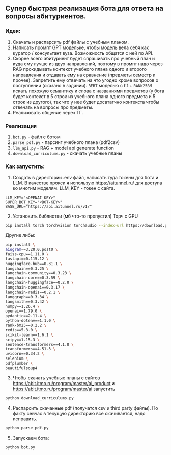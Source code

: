 ## Супер быстрая реализация бота для ответа на вопросы абитуриентов.

### Идея:

1. Скачать и распарсить pdf файлы с учебным планом.
2. Написать промпт GPT модельке, чтобы модель вела себя как куратор / консультант вуза. Возможность общатся с ней по API.
3. Скорее всего абитуриент будет спрашивать про учебный план и куда ему лучше  из двух направлений, поэтому в промпт надо через RAG прокидывать контекст учебного плана одного и второго направления и отдавать ему на сравнение (предметы семестр и прочее). Запретить ему отвечать на что угодно кроме вопросов о поступлении (сказано в задании). `BERT` моделью с hf + `RANK25BM` искать похожую семантику и слова с названиями предметов (у бота будет контекст в 5 строк из учебного плана одного предмета и 5 строк из другого), так что у нее будет досататчно контекста чтобы отвечать на вопросы про предметы.
4. Реализовать общение через ТГ.

### Реализация
1. `bot.py` - файл с ботом
2. `parse_pdf.py` - парсинг учебного плана (pdf2csv)
3. `llm_api.py` - RAG + model api generate function
4. `download_curriculums.py` - скачать учебные планы

### Как запустить:
1. Создать в директории .env файл, написать туда токены для бота и LLM. В качестве прокси я использую https://aitunnel.ru/ для доступа ко многим моделям. LLM_KEY - токен с сайта.
```
LLM_KEY="<OPENAI-KEY>"
SUPER_BOT_KEY="<BOT-KEY>"
BASE_URL="https://api.aitunnel.ru/v1/"
```
2. Установить библиотки (мб что-то пропустил)
Торч с GPU
```bash
pip install torch torchvision torchaudio --index-url https://download.pytorch.org/whl/cu118
```
Другие либы:
```bash
pip install \ 
aiogram==3.20.0.post0 \
faiss-cpu==1.11.0 \
fastapi==0.115.12 \
huggingface-hub==0.31.1 \
langchain==0.3.25 \
langchain-community==0.3.23 \
langchain-core==0.3.59 \
langchain-huggingface==0.2.0 \
langchain-openai==0.3.17 \
langchain-redis==0.2.1 \
langgraph==0.3.34 \
langsmith==0.3.42 \
numpy==1.26.4 \
openai==1.79.0 \
pydantic==2.11.4 \
python-dotenv==1.1.0 \
rank-bm25==0.2.2 \
redis==5.3.0 \
scikit-learn==1.6.1 \
scipy==1.15.3 \
sentence-transformers==4.1.0 \
transformers==4.51.3 \
uvicorn==0.34.2 \
selenium \
pdfplumber \
beautifulsoup4
```
3. Чтобы скачать учебные планы с сайтов https://abit.itmo.ru/program/master/ai_product и https://abit.itmo.ru/program/master/ai запустить
```bash
python download_curriculums.py
```
4. Распарсить скачанные pdf (получатся csv и third party файлы). По факту сейчас в текущую директорию все скачивается, надо исправить.
```bash
python parse_pdf.py
```
5. Запускаем бота:
```bash
python bot.py
```

